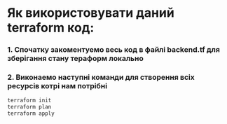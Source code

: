 # Як використовувати даний terraform код:

### 1. Спочатку закоментуемо весь код в файлі backend.tf для зберігання стану тераформ локально

### 2. Виконаемо наступні команди для створення всіх ресурсів котрі нам потрібні

```bash
terraform init
terraform plan
terraform apply
```
